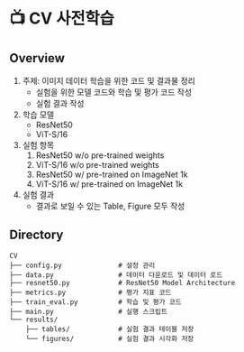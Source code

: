# **📺 CV 사전학습**

## **Overview**
1. 주제: 이미지 데이터 학습을 위한 코드 및 결과물 정리
    - 실험을 위한 모델 코드와 학습 및 평가 코드 작성
    - 실험 결과 작성
2. 학습 모델
    - ResNet50
    - ViT-S/16
3. 실험 항목
    1. ResNet50 w/o pre-trained weights
    2. ViT-S/16 w/o pre-trained weights
    3. ResNet50 w/ pre-trained on ImageNet 1k
    4. ViT-S/16 w/ pre-trained on ImageNet 1k
4. 실험 결과
    - 결과로 보일 수 있는 Table, Figure 모두 작성

## **Directory**
```
CV
├── config.py              # 설정 관리
├── data.py                # 데이터 다운로드 및 데이터 로드
├── resnet50.py            # ResNet50 Model Architecture           
├── metrics.py             # 평가 지표 코드
├── train_eval.py          # 학습 및 평가 코드
├── main.py                # 실행 스크립트
└── results/
    ├── tables/            # 실험 결과 테이블 저장
    └── figures/           # 실험 결과 시각화 저장
```
